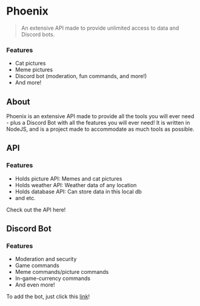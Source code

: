 # Phoenix
> An extensive API made to provide unlimited access to data and Discord bots.

### Features
* Cat pictures
* Meme pictures
* Discord bot (moderation, fun commands, and more!)
* And more!

## About
Phoenix is an extensive API made to provide all the tools you will ever need - plus a Discord Bot with all the features you will ever need! It is written in NodeJS, and is a project made to accommodate as much tools as possible. 

## API
### Features
* Holds picture API: Memes and cat pictures
* Holds weather API: Weather data of any location
* Holds database API: Can store data in this local db
* and etc.

Check out the API here! <!-- add link here -->

## Discord Bot
### Features
* Moderation and security
* Game commands
* Meme commands/picture commands
* In-game-currency commands
* And even more!

To add the bot, just click this [link](https://tinyurl.com/phoenixapibot)!
